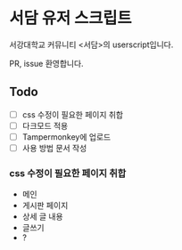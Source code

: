 # 서담 유저 스크립트

서강대학교 커뮤니티 <서담>의 userscript입니다.

PR, issue 환영합니다.

## Todo

- [ ] css 수정이 필요한 페이지 취합
- [ ] 다크모드 적용
- [ ] Tampermonkey에 업로드
- [ ] 사용 방법 문서 작성

### css 수정이 필요한 페이지 취합

- 메인
- 게시판 페이지
- 상세 글 내용
- 글쓰기
- ?
